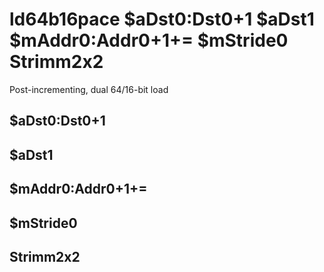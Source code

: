 # ld64b16pace $aDst0:Dst0+1 $aDst1 $mAddr0:Addr0+1+= $mStride0 Strimm2x2

Post-incrementing, dual 64/16-bit load


## $aDst0:Dst0+1

## $aDst1

## $mAddr0:Addr0+1+=

## $mStride0

## Strimm2x2

